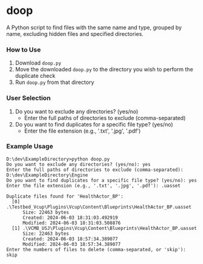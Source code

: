 # doop
A Python script to find files with the same name and type, grouped by name, excluding hidden files and specified directories.

### How to Use
1. Download `doop.py`
2. Move the downloaded `doop.py` to the directory you wish to perform the duplicate check
3. Run `doop.py` from that directory

### User Selection
1. Do you want to exclude any directories? (yes/no)
    - Enter the full paths of directories to exclude (comma-separated)
2. Do you want to find duplicates for a specific file type? (yes/no)
    - Enter the file extension (e.g., '.txt', '.jpg', '.pdf')

### Example Usage
```console
D:\dev\ExampleDirectory>python doop.py
Do you want to exclude any directories? (yes/no): yes
Enter the full paths of directories to exclude (comma-separated):
D:\dev\ExampleDirectory\Engine
Do you want to find duplicates for a specific file type? (yes/no): yes
Enter the file extension (e.g., '.txt', '.jpg', '.pdf'): .uasset

Duplicate files found for 'HealthActor_BP':
  [0] .\Testbed_Vcup\Plugins\Vcup\Content\Blueprints\HealthActor_BP.uasset
      Size: 22463 bytes
      Created: 2024-06-03 18:31:03.492919
      Modified: 2024-06-03 18:31:03.508876
  [1] .\VCMB_USJ\Plugins\Vcup\Content\Blueprints\HealthActor_BP.uasset
      Size: 22463 bytes
      Created: 2024-06-03 18:57:34.389077
      Modified: 2024-06-03 18:57:34.389077
Enter the numbers of files to delete (comma-separated, or 'skip'): skip
```
